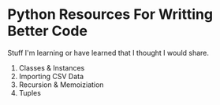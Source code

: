 # Python Resources For Writting Better Code

Stuff I'm learning or have learned that I thought I would share.

1. Classes & Instances
2. Importing CSV Data
3. Recursion & Memoiziation
4. Tuples

